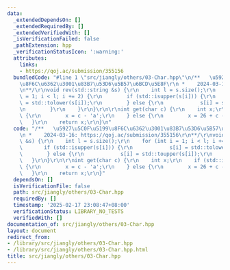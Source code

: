 ```yaml
---
data:
  _extendedDependsOn: []
  _extendedRequiredBy: []
  _extendedVerifiedWith: []
  _isVerificationFailed: false
  _pathExtension: hpp
  _verificationStatusIcon: ':warning:'
  attributes:
    links:
    - https://qoj.ac/submission/355156
  bundledCode: "#line 1 \"src/jiangly/others/03-Char.hpp\"\n/**   \u5927\u5C0F\u5199\
    \u8F6C\u6362\u3001\u83B7\u53D6\u5B57\u6BCD\u5E8F\r\n *    2024-03-16: https://qoj.ac/submission/355156\r\
    \n**/\r\nvoid rev(std::string &s) {\r\n    int l = s.size();\r\n    for (int i\
    \ = 1; i < l; i += 2) {\r\n        if (std::isupper(s[i])) {\r\n            s[i]\
    \ = std::tolower(s[i]);\r\n        } else {\r\n            s[i] = std::toupper(s[i]);\r\
    \n        }\r\n    }\r\n}\r\n\r\nint get(char c) {\r\n    int x;\r\n    if (std::islower(c))\
    \ {\r\n        x = c - 'a';\r\n    } else {\r\n        x = 26 + c - 'A';\r\n \
    \   }\r\n    return x;\r\n}\n"
  code: "/**   \u5927\u5C0F\u5199\u8F6C\u6362\u3001\u83B7\u53D6\u5B57\u6BCD\u5E8F\r\
    \n *    2024-03-16: https://qoj.ac/submission/355156\r\n**/\r\nvoid rev(std::string\
    \ &s) {\r\n    int l = s.size();\r\n    for (int i = 1; i < l; i += 2) {\r\n \
    \       if (std::isupper(s[i])) {\r\n            s[i] = std::tolower(s[i]);\r\n\
    \        } else {\r\n            s[i] = std::toupper(s[i]);\r\n        }\r\n \
    \   }\r\n}\r\n\r\nint get(char c) {\r\n    int x;\r\n    if (std::islower(c))\
    \ {\r\n        x = c - 'a';\r\n    } else {\r\n        x = 26 + c - 'A';\r\n \
    \   }\r\n    return x;\r\n}"
  dependsOn: []
  isVerificationFile: false
  path: src/jiangly/others/03-Char.hpp
  requiredBy: []
  timestamp: '2025-02-17 23:08:47+08:00'
  verificationStatus: LIBRARY_NO_TESTS
  verifiedWith: []
documentation_of: src/jiangly/others/03-Char.hpp
layout: document
redirect_from:
- /library/src/jiangly/others/03-Char.hpp
- /library/src/jiangly/others/03-Char.hpp.html
title: src/jiangly/others/03-Char.hpp
---
```

